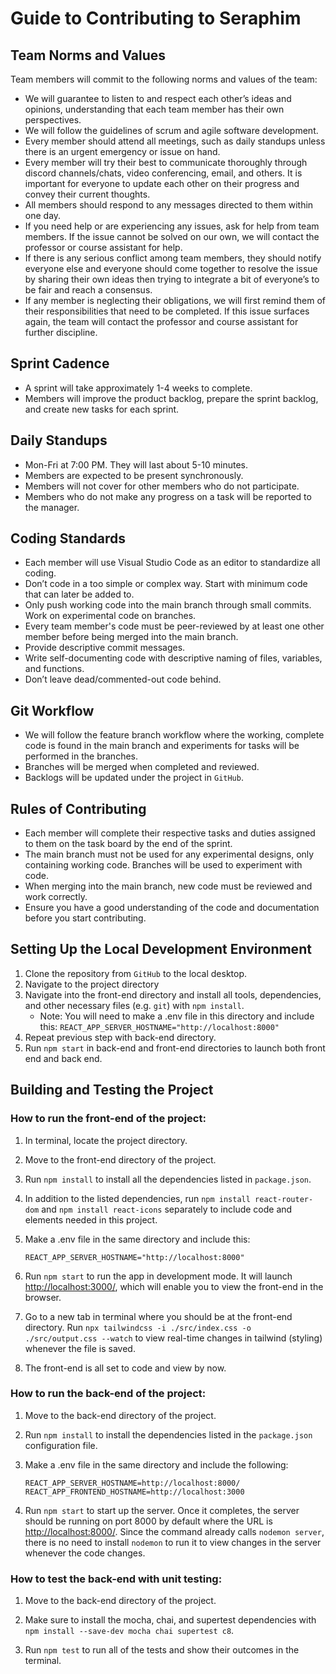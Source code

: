 # Guide to Contributing to Seraphim

## Team Norms and Values

Team members will commit to the following norms and values of the team:

* We will guarantee to listen to and respect each other’s ideas and opinions, understanding that each team member has their own perspectives.
* We will follow the guidelines of scrum and agile software development.
* Every member should attend all meetings, such as daily standups unless there is an urgent emergency or issue on hand. 
* Every member will try their best to communicate thoroughly through discord channels/chats, video conferencing, email, and others. It is important for everyone to update each other on their progress and convey their current thoughts. 
* All members should respond to any messages directed to them within one day. 
* If you need help or are experiencing any issues, ask for help from team members. If the issue cannot be solved on our own, we will contact the professor or course assistant for help. 
* If there is any serious conflict among team members, they should notify everyone else and everyone should come together to resolve the issue by sharing their own ideas then trying to integrate a bit of everyone’s to be fair and reach a consensus.
* If any member is neglecting their obligations, we will first remind them of their responsibilities that need to be completed. If this issue surfaces again, the team will contact the professor and course assistant for further discipline. 

## Sprint Cadence

* A sprint will take approximately 1-4 weeks to complete. 
* Members will improve the product backlog, prepare the sprint backlog, and create new tasks for each sprint. 

## Daily Standups 

* Mon-Fri at 7:00 PM. They will last about 5-10 minutes.
* Members are expected to be present synchronously.
* Members will not cover for other members who do not participate.
* Members who do not make any progress on a task will be reported to the manager. 

## Coding Standards
* Each member will use Visual Studio Code as an editor to standardize all coding.
* Don’t code in a too simple or complex way. Start with minimum code that can later be added to.
* Only push working code into the main branch through small commits. Work on experimental code on branches. 
* Every team member's code must be peer-reviewed by at least one other member before being merged into the main branch.
* Provide descriptive commit messages.
* Write self-documenting code with descriptive naming of files, variables, and functions.
* Don’t leave dead/commented-out code behind. 

## Git Workflow

* We will follow the feature branch workflow where the working, complete code is found in the main branch and experiments for tasks will be performed in the branches.
* Branches will be merged when completed and reviewed. 
* Backlogs will be updated under the project in `GitHub`. 

## Rules of Contributing

* Each member will complete their respective tasks and duties assigned to them on the task board by the end of the sprint. 
* The main branch must not be used for any experimental designs, only containing working code. Branches will be used to experiment with code. 
* When merging into the main branch, new code must be reviewed and work correctly. 
* Ensure you have a good understanding of the code and documentation before you start contributing.

## Setting Up the Local Development Environment

1. Clone the repository from `GitHub` to the local desktop. 
2. Navigate to the project directory
3. Navigate into the front-end directory and install all tools, dependencies, and other necessary files (e.g. `git`) with `npm install`. 
    * Note:
        You will need to make a .env file in this directory and include this:
            ```
            REACT_APP_SERVER_HOSTNAME="http://localhost:8000"
            ```
3. Repeat previous step with back-end directory.
3. Run `npm start` in back-end and front-end directories to launch both front end and back end.

## Building and Testing the Project

### How to run the front-end of the project:
1. In terminal, locate the project directory. 

2. Move to the front-end directory of the project. 

3. Run `npm install` to install all the dependencies listed in `package.json`. 

4. In addition to the listed dependencies, run `npm install react-router-dom` and `npm install react-icons` separately to include code and elements needed in this project.

5. Make a .env file in the same directory and include this:
    ```
    REACT_APP_SERVER_HOSTNAME="http://localhost:8000"
    ```
6. Run `npm start` to run the app in development mode. It will launch [http://localhost:3000/](http://localhost:3000/), which will enable you to view the front-end in the browser.

7. Go to a new tab in terminal where you should be at the front-end directory. Run `npx tailwindcss -i ./src/index.css -o ./src/output.css --watch` to view real-time changes in tailwind (styling) whenever the file is saved. 

8. The front-end is all set to code and view by now. 

### How to run the back-end of the project:
1. Move to the back-end directory of the project. 

2. Run `npm install` to install the dependencies listed in the `package.json` configuration file. 

3. Make a .env file in the same directory and include the following: 
    ```
    REACT_APP_SERVER_HOSTNAME=http://localhost:8000/
    REACT_APP_FRONTEND_HOSTNAME=http://localhost:3000
    ```

4. Run `npm start` to start up the server. Once it completes, the server should be running on port 8000 by default where the URL is [http://localhost:8000/](http://localhost:8000). Since the command already calls `nodemon server`, there is no need to install `nodemon` to run it to view changes in the server whenever the code changes.

### How to test the back-end with unit testing: 
1. Move to the back-end directory of the project. 

2. Make sure to install the mocha, chai, and supertest dependencies with `npm install --save-dev mocha chai supertest c8`. 

3. Run `npm test` to run all of the tests and show their outcomes in the terminal. 